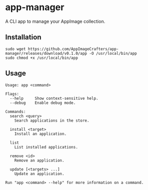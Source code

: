 # app-manager

A CLI app to manage your AppImage collection.

## Installation 

```shell script
sudo wget https://github.com/AppImageCrafters/app-manager/releases/download/v0.1.0/app -O /usr/local/bin/app
sudo chmod +x /usr/local/bin/app
```

## Usage
```shell script
Usage: app <command>

Flags:
  --help     Show context-sensitive help.
  --debug    Enable debug mode.

Commands:
  search <query>
    Search applications in the store.

  install <target>
    Install an application.

  list
    List installed applications.

  remove <id>
    Remove an application.

  update [<targets> ...]
    Update an application.

Run "app <command> --help" for more information on a command.
```
